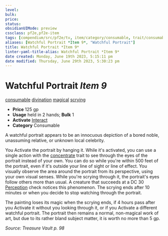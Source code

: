 ```yaml
---
level:
bulk:
price:
status:
obsidianUIMode: preview
cssclass: pf2e,pf2e-item
tags: [compendium/src/pf2e/tv, item/category/consumable, trait/consumable, trait/divination, trait/magical, trait/scrying]
aliases: [Watchful Portrait *Item 9*, "Watchful Portrait"]
title: Watchful Portrait *Item 9*
linter-yaml-title-alias: Watchful Portrait *Item 9*
date created: Monday, June 19th 2023, 5:15:11 pm
date modified: Thursday, June 29th 2023, 5:30:23 pm
---
```


# Watchful Portrait *Item 9*

[consumable](rules/traits/consumable.md) [divination](rules/traits/divination.md) [magical](rules/traits/magical.md) [scrying](rules/traits/scrying.md)  

- **Price** 125 gp
- **Usage** held in 2 hands; **Bulk** 1
- **Activate** [Interact](rules/actions/interact.md)
- **Category** Consumable

A watchful portrait appears to be an innocuous depiction of a bored noble, unassuming relative, or unknown local celebrity.

You Activate the portrait by hanging it. While it's activated, you can use a single action with the [concentrate](rules/traits/concentrate.md) trait to see through the eyes of the portrait instead of your own. You can do so while you're within 500 feet of the portrait, even if it's outside your line of sight or line of effect. You visually observe the area around the portrait from its perspective, using your own visual senses. While you're scrying through it, the portrait's eyes follow others more than usual. A creature that succeeds at a DC 30 [Perception](compendium/skills.md#Perception) check notices this phenomenon. The scrying ends after 10 minutes or when you decide to stop watching through the portrait.

The painting loses its magic when the scrying ends, if 4 hours pass after you Activate it without you looking through it, or if you Activate a different watchful portrait. The portrait then remains a normal, non-magical work of art, but due to its rather bland subject matter, it is worth no more than 5 gp.

*Source: Treasure Vault p. 98*

